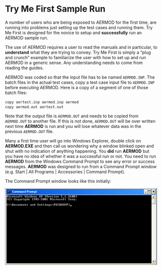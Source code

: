 
# Try Me First Sample Run

A number of users who are being exposed to AERMOD for the first time, are running into problems 
just setting up the test cases and running them. Try Me First is designed for the novice to setup 
and **successfully** run an AERMOD sample run.

The use of AERMOD requires a user to read the manuals and in particular, to **understand** what 
they are trying to convey. Try Me First is simply a “plug and crunch” example to familiarize the 
user with how to set up and run AERMOD in a generic sense. Any understanding needs to come from 
reading the guides.

AERMOD was coded so that the input file has to be named `AERMOD.INP`. The batch files in the 
actual test cases, copy a test case input file to `AERMOD.INP` before executing AERMOD. Here is 
a copy of a segment of one of those batch files:

```terminal
copy aertest.inp aermod.inp aermod
copy aermod.out aertest.out
```

Note that the output file is `AERMOD.OUT` and needs to be copied from `AERMOD.OUT` to another 
file. If this is not done, `AERMOD.OUT` will be over written next time **AERMOD** is run and 
you will lose whatever data was in the previous `AERMOD.OUT` file.

Many a first time user will go into Windows Explorer, double click on **AERMOD.EXE** and then 
call us wondering why a window blinked open and shut with no indication of anything happening. 
You **did** run **AERMOD** but you have no idea of whether it was a successful run or not. You 
need to run **AERMOD** from the Windows Command Prompt to see any error or success messages. 
**AERMOD** was designed to run from a Command Prompt window (e.g. Start | All Programs | 
Accessories | Command Prompt).

The Command Prompt window looks like this initially:

![Command](aermod/img/command1.png)

<!--
<img src="/img/command1.png" alt="Command Promt" style="width">
-->

<!--
***********************************************************************************************
-->
